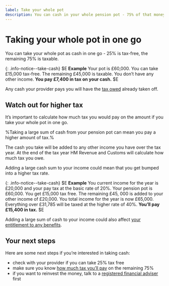 ```yaml
---
label: Take your whole pot
description: You can cash in your whole pension pot - 75% of that money is taxable.
---
```


<div class="circle circle--m circle--take-cash"></div>

# Taking your whole pot in one go

You can take your whole pot as cash in one go - 25% is tax-free, the remaining 75% is taxable.

{: .info-notice--take-cash}
$E **Example**
Your pot is £60,000.
You can take £15,000 tax-free.
The remaining £45,000 is taxable.
You don’t have any other income.
**You pay £7,400 in tax on your cash.**
$E

Any cash your provider pays you will have the [tax owed](/tax) already taken off.

## Watch out for higher tax

It’s important to calculate how much tax you would pay on the amount if you take your whole pot in one go.

%Taking a large sum of cash from your pension pot can mean you pay a higher amount of tax.%

The cash you take will be added to any other income you have over the tax year.  At the end of the tax year HM Revenue and Customs will calculate how much tax you owe.

Adding a large cash sum to your income could mean that you get bumped into a higher tax rate.

{: .info-notice--take-cash}
$E
**Example**
You current income for the year is £20,000 and your pay tax at the basic rate of 20%.
Your pension pot is £60,000.
You get £15,000 tax free.
The remaining £45, 000 is added to your other income of £20,000.
You total income for the year is now £65,000.
Everything over £31,785 will be taxed at the higher rate of 40%.
**You’ll pay £15,400 in tax.**
$E

Adding a large sum of cash to your income could also affect [your entitlement to any benefits](/benefits).

## Your next steps

Here are some next steps if you’re interested in taking cash:

- check with your provider if you can take 25% tax free
- make sure you know [how much tax you’ll pay](/tax) on the remaining 75%
- if you want to reinvest the money, talk to a [registered financial adviser](http://www.fca.org.uk/register) first
